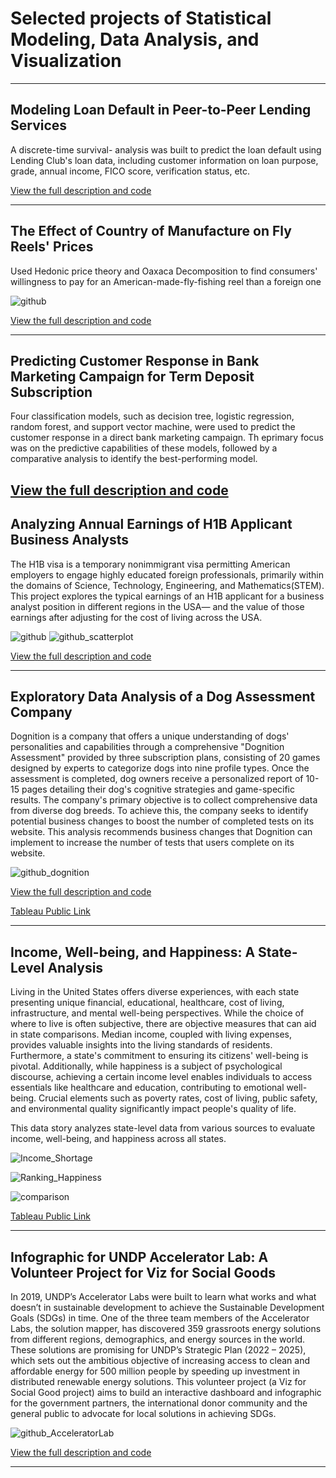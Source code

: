 # Selected projects of Statistical Modeling, Data Analysis, and Visualization

---
## Modeling Loan Default in Peer-to-Peer Lending Services

A discrete-time survival- analysis was built to predict the loan default using Lending Club's loan data, including customer information on loan purpose, grade, annual income, FICO score, verification status, etc. 

 [View the full description and code](https://github.com/nigar-sultana1123/Modeling-Default)

---
## The Effect of Country of Manufacture on Fly Reels' Prices

Used Hedonic price theory and Oaxaca Decomposition to find consumers' willingness to pay for an American-made-fly-fishing reel than a foreign one

![github](https://github.com/nigar-sultana1123/nigar-sultana1123.github.io/assets/54599352/b05a63b9-f07d-4c4f-9599-a417ec48b950)

[View the full description and code](https://nigar-sultana1123.github.io/Regression/)

 ---

## Predicting Customer Response in Bank Marketing Campaign for Term Deposit Subscription

Four classification models, such as decision tree, logistic regression, random forest, and support vector machine, were used to predict the customer response in a direct bank marketing campaign. Th eprimary focus was on the predictive capabilities of these models, followed by a comparative analysis to identify the best-performing model. 

[View the full description and code](https://nigar-sultana1123.github.io/Classification-Modeling/)
 ---

## Analyzing Annual Earnings of H1B Applicant Business Analysts

The H1B visa is a temporary nonimmigrant visa permitting American employers to engage highly educated foreign professionals, primarily within the domains of Science, Technology, Engineering, and Mathematics(STEM). This project explores the typical earnings of an H1B applicant for a business analyst position in different regions in the USA— and the value of those earnings after adjusting for the cost of living across the USA.

![github](https://github.com/nigar-sultana1123/nigar-sultana1123.github.io/assets/54599352/519c16a6-5778-4a09-9472-36f347eea82a)
![github_scatterplot](https://github.com/nigar-sultana1123/nigar-sultana1123.github.io/assets/54599352/f06d299e-f8b6-4b92-b4b0-ba910d263ad5)

[View the full description and code](https://nigar-sultana1123.github.io/Exploratory-Data-Analysis/)

---

## Exploratory Data Analysis of a Dog Assessment Company

Dognition is a company that offers a unique understanding of dogs' personalities and capabilities through a comprehensive "Dognition Assessment" provided by three subscription plans, consisting of 20 games designed by experts to categorize dogs into nine profile types. Once the assessment is completed, dog owners receive a personalized report of 10-15 pages detailing their dog's cognitive strategies and game-specific results. The company's primary objective is to collect comprehensive data from diverse dog breeds. To achieve this, the company seeks to identify potential business changes to boost the number of completed tests on its website. This analysis recommends business changes that Dognition can implement to increase the number of tests that users complete on its website.

![github_dognition](https://github.com/nigar-sultana1123/nigar-sultana1123.github.io/assets/54599352/b7e25ca0-e80b-4885-b483-45ef01e1e91b)

[View the full description and code](https://nigar-sultana1123.github.io/Dognition/)

[Tableau Public Link](https://public.tableau.com/app/profile/nigar.sultana4615/viz/ExploratoryDashboard_16933410206890/Dashboard3)

---
## Income, Well-being, and Happiness: A State-Level Analysis

Living in the United States offers diverse experiences, with each state presenting unique financial, educational, healthcare, cost of living, infrastructure, and mental well-being perspectives. While the choice of where to live is often subjective, there are objective measures that can aid in state comparisons. Median income, coupled with living expenses, provides valuable insights into the living standards of residents. Furthermore, a state's commitment to ensuring its citizens' well-being is pivotal. Additionally, while happiness is a subject of psychological discourse, achieving a certain income level enables individuals to access essentials like healthcare and education, contributing to emotional well-being. Crucial elements such as poverty rates, cost of living, public safety, and environmental quality significantly impact people's quality of life.

This data story analyzes state-level data from various sources to evaluate income, well-being, and happiness across all states.

![Income_Shortage](https://github.com/nigar-sultana1123/nigar-sultana1123.github.io/assets/54599352/3d40a5d0-97fb-4610-bc58-a301b6139838)

![Ranking_Happiness](https://github.com/nigar-sultana1123/nigar-sultana1123.github.io/assets/54599352/152452e6-fd1e-4cfa-acd7-c49b9dd75876)

![comparison](https://github.com/nigar-sultana1123/nigar-sultana1123.github.io/assets/54599352/273bb760-3ef7-48dc-b361-0d4c640255fc)

[Tableau Public Link](https://public.tableau.com/app/profile/nigar.sultana4615/viz/Statewise_Income/Story3?publish=yes)

---


## Infographic for UNDP Accelerator Lab: A Volunteer Project for Viz for Social Goods 

In 2019, UNDP’s Accelerator Labs were built to learn what works and what doesn’t in sustainable development to achieve the Sustainable Development Goals (SDGs) in time. One of the three team members of the Accelerator Labs, the solution mapper, has discovered 359 grassroots energy solutions from different regions, demographics, and energy sources in the world. These solutions are promising for UNDP’s Strategic Plan (2022 – 2025), which sets out the ambitious objective of increasing access to clean and affordable energy for 500 million people by speeding up investment in distributed renewable energy solutions. This volunteer project (a Viz for Social Good project) aims to build an interactive dashboard and infographic for the government partners, the international donor community and the general public to advocate for local solutions in achieving SDGs.

![github_AcceleratorLab](https://github.com/nigar-sultana1123/nigar-sultana1123.github.io/assets/54599352/47923eb1-2f5f-478c-a674-e2e92560458f)

[View the full description and code](https://nigar-sultana1123.github.io/UNDP_Accelerator_Lab/)

---




